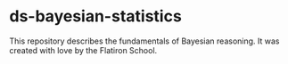 
# ds-bayesian-statistics


  This repository describes the fundamentals of Bayesian reasoning. It was created with love by the Flatiron School.

